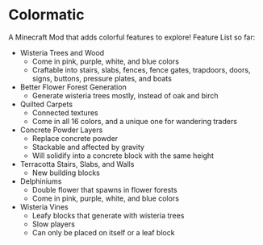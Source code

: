 # Colormatic
A Minecraft Mod that adds colorful features to explore! Feature List so far:
 - Wisteria Trees and Wood
   - Come in pink, purple, white, and blue colors
   - Craftable into stairs, slabs, fences, fence gates, trapdoors, doors, signs, buttons, pressure plates, and boats
 - Better Flower Forest Generation
   - Generate wisteria trees mostly, instead of oak and birch
 - Quilted Carpets
   - Connected textures
   - Come in all 16 colors, and a unique one for wandering traders
 - Concrete Powder Layers
   - Replace concrete powder
   - Stackable and affected by gravity
   - Will solidify into a concrete block with the same height
 - Terracotta Stairs, Slabs, and Walls
   - New building blocks
 - Delphiniums
   - Double flower that spawns in flower forests
   - Come in pink, purple, white, and blue colors
 - Wisteria Vines
   - Leafy blocks that generate with wisteria trees
   - Slow players
   - Can only be placed on itself or a leaf block
